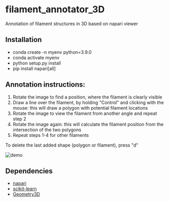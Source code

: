 # filament_annotator_3D

Annotation of filament structures in 3D based on napari viewer

## Installation

- conda create -n myenv python=3.9.0
- conda activate myenv
- python setup.py install
- pip install napari[all]

## Annotation instructions:

1. Rotate the image to find a position, where the filament is clearly visible
2. Draw a line over the filament, by holding "Control" and clicking with the mouse: this will draw a polygon with potential filament locations
3. Rotate the image to view the filament from another angle and repeat step 2
4. Rotate the image again: this will calculate the filament position from the intersection of the two polygons
5. Repeat steps 1-4 for other filaments

To delete the last added shape (polygon or filament), press "d"

![demo](img/demo.gif)

## Dependencies

- [napari](https://github.com/napari/napari)
- [scikit-learn](https://github.com/scikit-learn/scikit-learn)
- [Geometry3D](https://github.com/GouMinghao/Geometry3D)
